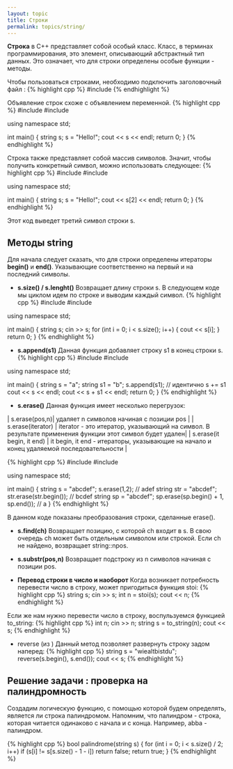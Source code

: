 ```yaml
---
layout: topic
title: Строки
permalink: topics/string/
---
```

**Строка** в C++ представляет собой особый класс. Класс, в терминах программирования, это элемент, описывающий абстрактный тип данных. Это означает, что для строки определены особые функции - методы.

Чтобы пользоваться строками, необходимо подключить заголовочный файл <string>:
{% highlight cpp %}
  #include <string>
{% endhighlight %}

Объявление строк схоже с объявлением переменной.
{% highlight cpp %}
#include <iostream>	
#include <string>
  
using namespace std;
  
int main()
{
 string s;
 s = "Hello!";
 cout << s << endl;
 return 0;
}
{% endhighlight %}

Строка также представляет собой массив символов. Значит, чтобы получить конкретный символ, можно использовать следующее:
{% highlight cpp %}
#include <iostream>
#include <string>
  
using namespace std;
  
int main()
{
 string s;
 s = "Hello!";
 cout << s[2] << endl;
 return 0;
}
{% endhighlight %}
 
Этот код выведет третий символ строки s.
 
## Методы string
 
Для начала следует сказать, что для строки определены итераторы **begin()** и **end()**. Указывающие соответственно на первый и на последний символы.

* **s.size() / s.lenght()**
 Возвращает длину строки s. В следующем коде мы циклом идем по строке и выводим каждый символ.
{% highlight cpp %}
#include <iostream>
#include <string>

using namespace std;

int main()
{
	string s;
	cin >> s;
	for (int i = 0; i < s.size(); i++)
	{
		cout << s[i];
	}
	return 0;
}
{% endhighlight %}

* **s.append(s1)**
Данная функция добавляет строку s1 в конец строки s.
{% highlight cpp %}
#include <iostream>
#include <string>

using namespace std;

int main()
{
	string s = "a";
	string s1 = "b";
	s.append(s1); // идентично s += s1
	cout << s << endl; 
	cout << s + s1 << endl;
	return 0;
}
{% endhighlight %}

* **s.erase()**
Данная функция имеет несколько перегрузок:

 | s.erase(pos,n)| удаляет n символов начиная с позиции pos |
 | s.erase(iterator) | iterator - это итератор, указывающий на символ. В результате применения функции этот символ будет удален|
 | s.erase(it begin, it end) | it begin, it end - итераторы, указывающие на начало и конец удаляемой последовательности |
  
{% highlight cpp %}
#include <iostream>
#include <string>

using namespace std;

int main()
{
	string s = "abcdef";
	s.erase(1,2); // adef
	string str = "abcdef";
	str.erase(str.begin()); // bcdef
	string sp = "abcdef";
	sp.erase(sp.begin() + 1, sp.end()); // a
}
{% endhighlight %}

В данном коде показаны преобразования строки, сделанные erase().

* **s.find(ch)**
Возвращает позицию, с которой ch входит в s. В свою очередь ch может быть отдельным символом или строкой. Если ch не найдено, возвращает string::npos.

* **s.substr(pos,n)**
Возвращает подстроку из n символов начиная с позиции pos.

* **Перевод строки в число и наоборот** 
Когда возникает потребность перевести число в строку, может пригодиться функция stoi:
{% highlight cpp %}
string s;
cin >> s;
int n = stoi(s);
cout << n;
{% endhighlight %}

Если же нам нужно перевести число в строку, воспульзуемся функцией to_string:
{% highlight cpp %}
int n;
cin >> n;
string s = to_string(n);
cout << s;
{% endhighlight %}

* reverse (из <algorithm>)
Данный метод позволяет развернуть строку задом наперед:
{% highlight cpp %}
string s = "wiealtbistdu";
reverse(s.begin(), s.end());
cout << s;
{% endhighlight %}

## Решение задачи : проверка на палиндромность
Создадим логическую функцию, с помощью которой будем определять, является ли строка палиндромом. Напомним, что палиндром - строка, которая читается одинаково с начала и с конца. Например, abba - палиндром.

{% highlight cpp %}
bool palindrome(string s)
{
	for (int i = 0; i < s.size() / 2; i++)
		if (s[i] != s[s.size() - 1 - i])
			return false;
	return true;
}
{% endhighlight %}
